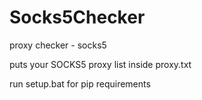 # Socks5Checker
 proxy checker - socks5
 
puts your SOCKS5 proxy list inside proxy.txt

run setup.bat for pip requirements
